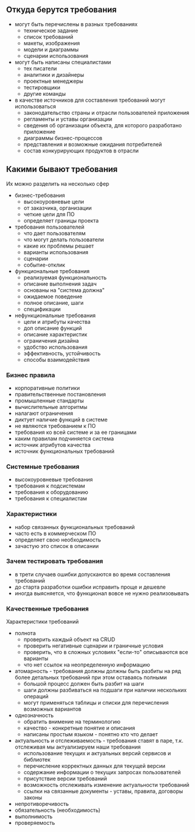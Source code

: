 ## Откуда берутся требования
- могут быть перечислены в разных требованиях
  - техническое задание
  - список требований
  - макеты, изображения
  - модели и диаграммы
  - сценарии использования
- могут быть написаны специалистами
  - тех писатели
  - аналитики и дизайнеры
  - проектные менеджеры
  - тестировщики
  - другие команды
- в качестве источников для составления требований могут использоваться
  - законодательство страны и отрасли пользователей приложения
  - регламенты и уставы организации
  - сведения об организации объекта, для которого разработано приложение
  - диаграммы бизнес-процессов
  - представления и возможные ожидания потребителей
  - состав конкурирующих продуктов в отрасли

## Какими бывают требования
Их можно разделить на несколько сфер
- бизнес-требования
  - высокоуровневые цели
  - от заказчика, организации
  - четкие цели для ПО
  - определяет границы проекта
- требования пользователей
  - что дает пользователям
  - что могут делать пользователи
  - какие их проблемы решает
  - варианты использования
  - сценарии
  - событие-отклик
- функциональные требования
  - реализуемая функциональность
  - описание выполнения задач
  - основаны на "система должна"
  - ожидаемое поведение
  - полное описание, шаги
  - спецификации
- нефункциональные требования
  - цели и атрибуты качества
  - доп описание функций
  - описание характеристик
  - ограничения дизайна
  - удобство использования
  - эффективность, устойчивость
  - способы взаимодействия

### Бизнес правила
- корпоративные политики
- правительственные постановления
- промышленные стандарты
- вычислительные алгоритмы
- налагают ограничения
- диктует наличие функций в системе
- не являются требованием к ПО
- требования ко всей системе и за ее границами
- каким правилам подчиняется система
- источник атрибутов качества
- источник функциональных требований

### Системные требования
- высокоуровневые требования
- требования к подсистемам
- требования к оборудованию
- требования к специалистам

### Характеристики
- набор связанных функциональных требований
- часто есть в коммерческом ПО
- определяет свою необходимость
- зачастую это список в описании

### Зачем тестировать требования
- в трети случаев ошибки допускаются во время составления требований
- до старта разработки ошибки исправить проще и дешевле
- иногда выясняется, что функционал вовсе не нужно реализовывать

### Качественные требования 
Характеристики требований
- полнота
  - проверить каждый объект на CRUD
  - проверить негативные сценарии и граничные условия
  - проверить, что в сложных условиях "если-то" описываются все варианты
  - что нет ссылок на неопределенную информацию
- атомарность - требования должны должны быть разбиты на ряд более детальных требований при этом оставаясь полными
  - большой процесс должен быть разбит на шаги
  - шаги должны разбиваться на подшаги при наличии нескольких операций
  - могут применяться таблицы и списки для перечисления возможных вариантов
- однозначность
  - обратить внимение на терминологию
  - качество - конкретные понятие и описания
  - написаны простым языком - понятно кто что делает
- актуальность и отслеживаемость - требования ставят в паре, т.к. отслеживая мы актуализируем наши требования
  - использование текущих и актуальных версий сервисов и библиотек
  - перечисление корректных данных для текущей версии
  - содержание информации о текущих запросах пользователей
  - присутствие версии требований
  - возможность отслеживать изменение актуальности требований
  - ссылки на связанные документы - уставы, правила, договоры законы
- непротиворечивость
- обязательность (необходимость)
- выполнимость
- проверяемость




 
